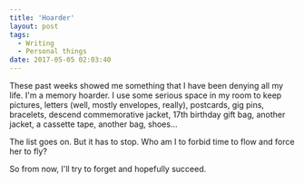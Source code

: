 ```yaml
---
title: 'Hoarder'
layout: post
tags:
  - Writing
  - Personal things
date: 2017-05-05 02:03:40
---
```

These past weeks showed me something that I have been denying all my life. I'm a memory hoarder. I use some serious space in my room to keep pictures, letters (well, mostly envelopes, really), postcards, gig pins, bracelets, descend commemorative jacket, 17th birthday gift bag, another jacket, a cassette tape, another bag, shoes...

The list goes on. But it has to stop. Who am I to forbid time to flow and force her to fly?

So from now, I'll try to forget and hopefully succeed.
<!-- more -->
